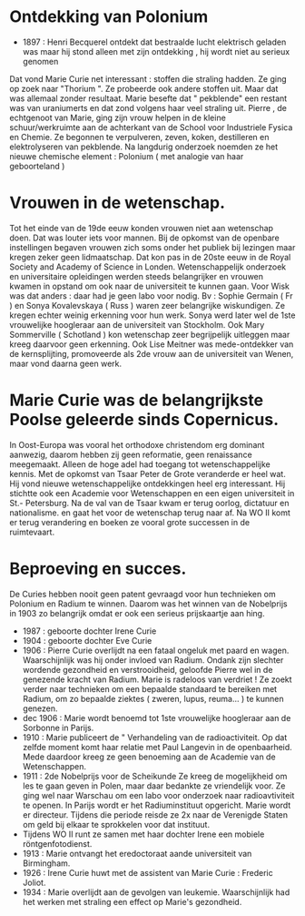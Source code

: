 # Ontdekking van Polonium

- 1897 : Henri Becquerel ontdekt dat bestraalde lucht elektrisch geladen was maar hij stond alleen met zijn ontdekking , hij wordt niet au serieux genomen

Dat vond Marie Curie net interessant : stoffen die straling hadden. Ze ging op zoek naar "Thorium ". Ze probeerde ook andere stoffen uit.
Maar dat was allemaal zonder resultaat.
Marie besefte dat " pekblende" een restant was van uraniumerts en dat zond volgens haar veel straling uit.
Pierre , de echtgenoot van Marie, ging zijn vrouw helpen in de kleine schuur/werkruimte aan de achterkant van de School voor Industriele Fysica en Chemie.
Ze begonnen te verpulveren, zeven, koken, destilleren en elektrolyseren van pekblende.
Na langdurig onderzoek noemden ze het nieuwe chemische element : Polonium ( met analogie van haar geboorteland )

# Vrouwen in de wetenschap.

Tot het einde van de 19de eeuw konden vrouwen niet aan wetenschap doen. Dat was louter iets voor mannen.
Bij de opkomst van de openbare instellingen begaven vrouwen zich soms onder het publiek bij lezingen maar kregen zeker geen lidmaatschap.
Dat kon pas in de 20ste eeuw in de Royal Society and Academy of Science in Londen.
Wetenschappelijk onderzoek en universitaire opleidingen werden steeds belangrijker en vrouwen kwamen in opstand om ook naar de universiteit te kunnen gaan.
Voor Wisk was dat anders : daar had je geen labo voor nodig.
Bv : Sophie Germain ( Fr ) en Sonya Kovalevskaya ( Russ ) waren zeer belangrijke wiskundigen. Ze kregen echter weinig erkenning voor hun werk.
Sonya werd later wel de 1ste vrouwelijke hoogleraar aan de universiteit van Stockholm.
Ook Mary Sommerville ( Schotland ) kon wetenschap zeer begrijpelijk uitleggen maar kreeg daarvoor geen erkenning.
Ook Lise Meitner was mede-ontdekker van de kernsplijting, promoveerde als 2de vrouw aan de universiteit van Wenen, maar vond daarna geen werk.


# Marie Curie was de belangrijkste Poolse geleerde sinds Copernicus.

In Oost-Europa was vooral het orthodoxe christendom erg dominant aanwezig, daarom hebben zij geen reformatie, geen renaissance meegemaakt.
Alleen de hoge adel had toegang tot wetenschappelijke kennis.
Met de opkomst van Tsaar Peter de Grote veranderde er heel wat. Hij vond nieuwe wetenschappelijke ontdekkingen heel erg interessant.
Hij stichtte ook een Academie voor Wetenschappen en een eigen universiteit in St.- Petersburg.
Na de val van de Tsaar kwam er terug oorlog, dictatuur en nationalisme. en gaat het voor de wetenschap terug naar af.
Na WO II komt er terug verandering en boeken ze vooral grote successen in de ruimtevaart.


# Beproeving en succes.

De Curies hebben nooit geen patent gevraagd voor hun technieken om Polonium en Radium te winnen. 
Daarom was het winnen van de Nobelprijs in 1903 zo belangrijk omdat er ook een serieus prijskaartje aan hing.

- 1987 : geboorte dochter Irene Curie
- 1904 : geboorte dochter Eve Curie
- 1906 : Pierre Curie overlijdt na een fataal ongeluk met paard en wagen. Waarschijnlijk was hij onder invloed van Radium.
Ondank zijn slechter wordende gezondheid en verstrooidheid, geloofde Pierre wel in de genezende kracht van Radium.
Marie is radeloos van verdriet !
Ze zoekt verder naar technieken om een bepaalde standaard te bereiken met Radium, om zo bepaalde ziektes ( zweren, lupus, reuma... )
te kunnen genezen.
- dec 1906 : Marie wordt benoemd tot 1ste vrouwelijke hoogleraar aan de Sorbonne in Parijs.
- 1910 : Marie publiceert de " Verhandeling van de radioactiviteit. Op dat zelfde moment komt haar relatie met Paul Langevin in de openbaarheid.
Mede daardoor kreeg ze geen benoeming aan de Academie van de Wetenschappen.
- 1911 : 2de Nobelprijs voor de Scheikunde
Ze kreeg de mogelijkheid om les te gaan geven in Polen, maar daar bedankte ze vriendelijk voor. 
Ze ging wel naar Warschau om een labo voor onderzoek naar radioavtiviteit te openen.
In Parijs wordt er het Radiuminstituut opgericht. Marie wordt er directeur. Tijdens die periode reisde ze 2x naar de Verenigde Staten om geld bij elkaar te sprokkelen voor dat instituut.
- Tijdens WO II runt ze samen met haar dochter Irene een mobiele röntgenfotodienst.
- 1913 : Marie ontvangt het eredoctoraat aande universiteit van Birmingham.
- 1926 : Irene Curie huwt met de assistent van Marie Curie : Frederic Joliot.
- 1934 : Marie overlijdt aan de gevolgen van leukemie. Waarschijnlijk had het werken met straling een effect op Marie's gezondheid.


